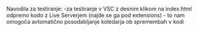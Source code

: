 Navodila za testiranje:
-za testiranje v VSC z desnim klikom na index.html odpremo kodo z Live Serverjem (najde se ga pod extensions)
    - to nam omogoča avtomatično posodabljanje koledarja ob spremembah v kodi

